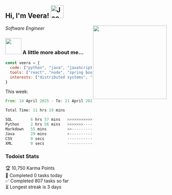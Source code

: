 <h2> Hi, I'm Veera! <img src="https://raw.githubusercontent.com/Tarikul-Islam-Anik/Animated-Fluent-Emojis/master/Emojis/Activities/Jack-O-Lantern.png" alt="Jack-O-Lantern" width="40" height="40" /></h2>
<img align='right' src="https://user-images.githubusercontent.com/74038190/213911110-aedbef38-a29f-4b6b-a65c-11608b4f75a5.gif" width="230">
<p><em>Software Engineer</em></p>


### <img src="https://user-images.githubusercontent.com/74038190/216656963-09118229-8a9e-4af0-910c-c37f35f2e210.gif" width="50"> A little more about me...  

```javascript
const veera = {
  code: ["python", "java", "javaScript", "typeScript", "c++"],
  tools: ["react", "node", "spring boot", "docker", "next.JS", "aws"],
  interests: ["distributed systems", "enterprise software", "parallel computing", "cloud computing", "machine learning", "AI"]
}
```
This week:
<!--START_SECTION:waka-->

```rust
From: 14 April 2025 - To: 21 April 2025

Total Time: 11 hrs 19 mins

SQL        6 hrs 57 mins   >>>>>>>>>>>>>>>----------   61.45 %
Python     2 hrs 56 mins   >>>>>>>------------------   26.01 %
Markdown   55 mins         >>-----------------------   08.13 %
Java       29 mins         >------------------------   04.39 %
CSV        0 secs          -------------------------   00.01 %
XML        0 secs          -------------------------   00.01 %
```

<!--END_SECTION:waka-->


### Todoist Stats

<!-- TODO-IST:START -->
🏆  10,750 Karma Points           
🌸  Completed 0 tasks today           
✅  Completed 807 tasks so far           
⏳  Longest streak is 3 days
<!-- TODO-IST:END -->
<!--
Profile views:
[![](https://visitcount.itsvg.in/api?id=veeravivekt&label=Profile%20Views&color=1&icon=2&pretty=false)](https://visitcount.itsvg.in)
-->
